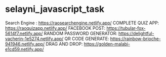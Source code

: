 # selayni_javascript_task
Search Engine :
https://raosearchengine.netlify.app/
COMPLETE QUIZ APP:
https://raoquizapp.netlify.app/
FACEBOOK POST:
https://tubular-fox-5614f7.netlify.app/
RANDOM PASSWORD GENERATOR:
https://delightful-vacherin-1e5274.netlify.app/
QR CODE GENERATE:
https://rainbow-brioche-941946.netlify.app/
DRAG AND DROP:
https://golden-malabi-e1cd59.netlify.app/

